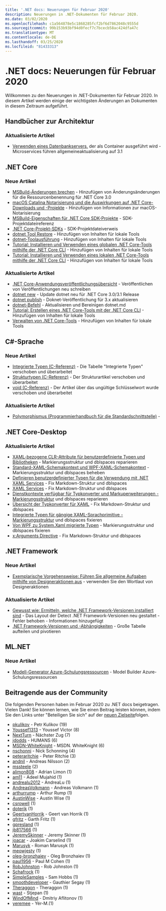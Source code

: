 ```yaml
---
title: '.NET docs: Neuerungen für Februar 2020'
description: Neuerungen in .NET-Dokumenten für Februar 2020.
ms.date: 03/02/2020
ms.openlocfilehash: c1a564878e5c1868285fcf2bf6d7862048c9555d
ms.sourcegitcommit: 99b153b93bf94d0fecf7c7bcecb58ac424dfa47c
ms.translationtype: MT
ms.contentlocale: de-DE
ms.lasthandoff: 03/25/2020
ms.locfileid: "81433313"
---
```

# <a name="net-docs-whats-new-for-february-2020"></a>.NET docs: Neuerungen für Februar 2020

Willkommen zu den Neuerungen in .NET-Dokumenten für Februar 2020. In diesem Artikel werden einige der wichtigsten Änderungen an Dokumenten in diesem Zeitraum aufgeführt.

## <a name="architecture-guides"></a>Handbücher zur Architektur

### <a name="updated-articles"></a>Aktualisierte Artikel

- [Verwenden eines Datenbankservers,](../architecture/microservices/multi-container-microservice-net-applications/database-server-container.md) der als Container ausgeführt wird - Microservices führen allgemeineaktualisierung auf 3.1

## <a name="net-core"></a>.NET Core

### <a name="new-articles"></a>Neue Artikel

- [MSBuild-Änderungen brechen](../core/compatibility/msbuild.md) - Hinzufügen von Änderungsänderungen für die Ressourcenbenennung für .NET Core 3.0
- [macOS Catalina Notarisierung und die Auswirkungen auf .NET Core-Downloads und -Projekte](../core/install/macos-notarization-issues.md) - Hinzufügen von Informationen zur macOS-Notarisierung
- [MSBuild-Eigenschaften für .NET Core SDK-Projekte](../core/project-sdk/msbuild-props.md) - SDK-Projektdateireferenz
- [.NET Core-Projekt-SDKs](../core/project-sdk/overview.md) - SDK-Projektdateiverweis
- [dotnet Tool Restore](../core/tools/dotnet-tool-restore.md) - Hinzufügen von Inhalten für lokale Tools
- [dotnet-Toolausführung](../core/tools/dotnet-tool-run.md) - Hinzufügen von Inhalten für lokale Tools
- [Tutorial: Installieren und Verwenden eines globalen .NET Core-Tools mithilfe der .NET Core CLI](../core/tools/global-tools-how-to-use.md) - Hinzufügen von Inhalten für lokale Tools
- [Tutorial: Installieren und Verwenden eines lokalen .NET Core-Tools mithilfe der .NET Core CLI](../core/tools/local-tools-how-to-use.md) - Hinzufügen von Inhalten für lokale Tools

### <a name="updated-articles"></a>Aktualisierte Artikel

- [.NET Core-Anwendungsveröffentlichungsübersicht](../core/deploying/index.md) - Veröffentlichen von Veröffentlichungen neu schreiben
- [dotnet new](../core/tools/dotnet-new.md) - Update dotnet neu für .NET Core 3.0/3.1 Release
- [dotnet publish](../core/tools/dotnet-publish.md) - Doknet-Veröffentlichung für 3.x aktualisieren
- [dotnet-Befehl](../core/tools/dotnet.md) - Aktualisieren und Bereinigen dotnet.md
- [Tutorial: Erstellen eines .NET Core-Tools mit der .NET Core CLI](../core/tools/global-tools-how-to-create.md) - Hinzufügen von Inhalten für lokale Tools
- [Verwalten von .NET Core-Tools](../core/tools/global-tools.md) - Hinzufügen von Inhalten für lokale Tools

## <a name="c-language"></a>C#-Sprache

### <a name="new-articles"></a>Neue Artikel

- [Integrierte Typen (C-Referenz)](../csharp/language-reference/builtin-types/built-in-types.md) - Die Tabelle "Integrierte Typen" verschoben und überarbeitet
- [Strukturtypen (C-Referenz)](../csharp/language-reference/builtin-types/struct.md) - Der Strukturartikel verschoben und überarbeitet
- [void (C-Referenz)](../csharp/language-reference/builtin-types/void.md) - Der Artikel über das ungültige Schlüsselwort wurde verschoben und überarbeitet

### <a name="updated-articles"></a>Aktualisierte Artikel

- [Polymorphismus (Programmierhandbuch für die Standardschnittstelle)](../csharp/programming-guide/classes-and-structs/polymorphism.md) -

## <a name="net-core-desktop"></a>.NET Core-Desktop

### <a name="updated-articles"></a>Aktualisierte Artikel

- [XAML-bezogene CLR-Attribute für benutzerdefinierte Typen und Bibliotheken](../desktop-wpf/xaml-services/clr-attributes-with-custom-types-and-libraries.md) - Markierungsstruktur und dblspaces reparieren
- [Standard-XAML-Schemakontext und WPF-XAML-Schemakontext](../desktop-wpf/xaml-services/default-schema-context.md) - Markierungsstruktur und dblspaces beheben
- [Definieren benutzerdefinierter Typen für die Verwendung mit .NET XAML Services](../desktop-wpf/xaml-services/define-custom-types.md) - Fix Markdown-Struktur und dblspaces
- [XAML Services](../desktop-wpf/xaml-services/index.md) - Fix Markdown-Struktur und dblspaces
- [Dienstkontexte verfügbar für Typkonverter und Markuperweiterungen - Markierungsstruktur](../desktop-wpf/xaml-services/service-contexts-with-type-converters-and-markup-extensions.md) und dblspaces reparieren
- [Übersicht der Typkonverter für XAML](../desktop-wpf/xaml-services/type-converters-overview.md) - Fix Markdown-Struktur und dblspaces
- [Integrierte Typen für gängige XAML-Sprachprimitive - Markierungsstruktur](../desktop-wpf/xaml-services/types-for-primitives.md) und dblspaces fixieren
- [Von WPF zu System.Xaml migrierte Typen](../framework/wpf/advanced/types-migrated-from-wpf-to-system.md) - Markierungsstruktur und dblspaces fixieren
- [x:Arguments Directive](../desktop-wpf/xaml-services/xarguments-directive.md) - Fix Markdown-Struktur und dblspaces

## <a name="net-framework"></a>.NET Framework

### <a name="new-articles"></a>Neue Artikel

- [Exemplarische Vorgehensweise: Führen Sie allgemeine Aufgaben mithilfe von Designeraktionen aus](../framework/winforms/controls/perform-common-tasks-design-actions.md) - verwenden Sie den Wortlaut von Designeraktionen

### <a name="updated-articles"></a>Aktualisierte Artikel

- [Gewusst wie: Ermitteln, welche .NET Framework-Versionen installiert sind](../framework/migration-guide/how-to-determine-which-versions-are-installed.md) - Das Layout der Detect .NET Framework-Versionen neu gestaltet - Fehler behoben - Informationen hinzugefügt
- [.NET Framework-Versionen und -Abhängigkeiten](../framework/migration-guide/versions-and-dependencies.md) - Große Tabelle aufteilen und pivotieren

## <a name="mlnet"></a>ML.NET

### <a name="new-articles"></a>Neue Artikel

- [Modell-Generator Azure-Schulungsressourcen](../machine-learning/resources/azure-training-concepts-model-builder.md) - Model Builder Azure-Schulungsressourcen

## <a name="community-contributors"></a>Beitragende aus der Community

Die folgenden Personen haben im Februar 2020 zu .NET docs beigetragen. Vielen Dank! Sie können lernen, wie Sie einen Beitrag leisten können, indem Sie den Links unter "Beteiligen Sie sich" auf der [neuen Zielseite](index.yml)folgen.

- [pkulikov](https://github.com/pkulikov) - Petr Kulikov (19)
- [Youssef1313](https://github.com/Youssef1313) - Youssef Victor (8)
- [NextTurn](https://github.com/NextTurn) - Nächster Zug (7)
- [jdodds](https://github.com/jdodds) - HUMANS (6)
- [MSDN-WhiteKnight](https://github.com/MSDN-WhiteKnight) - MSDN. WhiteKnight (6)
- [nschonni](https://github.com/nschonni) - Nick Schonning (4)
- [peteraritchie](https://github.com/peteraritchie) - Peter Ritchie (3)
- [andnil](https://github.com/andnil) - Andreas Nilsson (2)
- [mssteele](https://github.com/mssteele) (2)
- [alimon808](https://github.com/alimon808) - Adrian Limon (1)
- [am11](https://github.com/am11) - Adeel Mujahid (1)
- [andrealu2012](https://github.com/andrealu2012) - AndreaLu (1)
- [AndreasVolkmann](https://github.com/AndreasVolkmann) - Andreas Volkmann (1)
- [arthurrump](https://github.com/arthurrump) - Arthur Rump (1)
- [AustinWise](https://github.com/AustinWise) - Austin Wise (1)
- [csrowell](https://github.com/csrowell) (1)
- [doterik](https://github.com/doterik) (1)
- [GeertvanHorrik](https://github.com/GeertvanHorrik) - Geert van Horrik (1)
- [gfritz](https://github.com/gfritz) - Garth Fritz (1)
- [gpresland](https://github.com/gpresland) (1)
- [jb817566](https://github.com/jb817566) (1)
- [JeremySkinner](https://github.com/JeremySkinner) - Jeremy Skinner (1)
- [joacar](https://github.com/joacar) - Joakim Carselind (1)
- [Marusyk](https://github.com/Marusyk) - Roman Marusyk (1)
- [meowjesty](https://github.com/meowjesty) (1)
- [oleg-bronzhaiev](https://github.com/oleg-bronzhaiev) - Oleg Bronzhaiev (1)
- [paul1956](https://github.com/paul1956) - Paul M Cohen (1)
- [RobJohnston](https://github.com/RobJohnston) - Rob Johnston (1)
- [Schafrock](https://github.com/SheepRock) (1)
- [SimpleSamples](https://github.com/SimpleSamples) - Sam Hobbs (1)
- [smoothdeveloper](https://github.com/smoothdeveloper) - Gauthier Segay (1)
- [Theraggon](https://github.com/Theraggon) - Theraggon (1)
- [wast](https://github.com/wast) - Stjepan (1)
- [WindOfMind](https://github.com/WindOfMind) - Dmitriy Aflitonov (1)
- [yeremee](https://github.com/yeremee) - Yér-M.(1)
